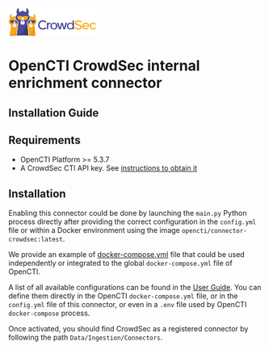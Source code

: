 ![CrowdSec Logo](images/logo_crowdsec.png)

# OpenCTI CrowdSec internal enrichment connector

## Installation Guide

<!-- START doctoc generated TOC please keep comment here to allow auto update -->
<!-- DON'T EDIT THIS SECTION, INSTEAD RE-RUN doctoc TO UPDATE -->

<!-- END doctoc generated TOC please keep comment here to allow auto update -->


## Requirements

- OpenCTI Platform >= 5.3.7
- A CrowdSec CTI API key. See [instructions to obtain it](https://docs.crowdsec.net/docs/next/cti_api/getting_started/#getting-an-api-key)


## Installation

Enabling this connector could be done by launching the `main.py` Python process directly after providing the correct configuration in the `config.yml` file or within a Docker environment using the image `opencti/connector-crowdsec:latest`. 

We provide an example of [docker-compose.yml](https://github.com/crowdsecurity/cs-opencti-internal-enrichment-connector/blob/main/docker-compose.yml) file that could be used independently or integrated to the global `docker-compose.yml` file of OpenCTI.

A list of all available configurations can be found in the [User Guide](./USER_GUIDE.md). You can define them directly in the OpenCTI `docker-compose.yml` file, or in the `config.yml` file  of this connector, or even in a `.env` file used by OpenCTI `docker-compose` process.



Once activated, you should find CrowdSec as a registered connector by following the path `Data/Ingestion/Connectors`.
